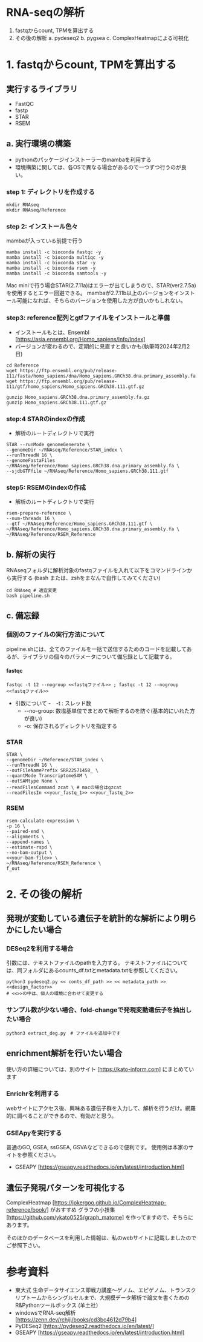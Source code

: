 # RNA-seqの解析

1. fastqからcount, TPMを算出する
2. その後の解析
  a. pydeseq2
  b. pygsea
  c. ComplexHeatmapによる可視化

# 1. fastqからcount, TPMを算出する

## 実行するライブラリ
- FastQC
- fastp
- STAR
- RSEM

## a. 実行環境の構築
- pythonのパッケージインストーラーのmambaを利用する
- 環境構築に関しては、各OSで異なる場合があるので一つずつ行うのが良い。

### step 1: ディレクトリを作成する
```
mkdir RNAseq
mkdir RNAseq/Reference
```

### step 2: インストール色々
mambaが入っている前提で行う
```
mamba install -c bioconda fastqc -y
mamba install -c bioconda multiqc -y
mamba install -c bioconda star -y
mamba install -c bioconda rsem -y
mamba install -c bioconda samtools -y
```

Mac miniで行う場合STAR(2.7.11a)はエラーが出てしまうので、STAR(ver2.7.5a)を使用するとエラー回避できる。
mambaが2.7.11b以上のバージョンをインストール可能になれば、そちらのバージョンを使用した方が良いかもしれない。

### step3: reference配列とgtfファイルをインストールと準備
- インストールもとは、Ensembl [https://asia.ensembl.org/Homo_sapiens/Info/Index] 
- バージョンが変わるので、定期的に見直すと良いかも(執筆時2024年2月2日)
```
cd Reference
wget https://ftp.ensembl.org/pub/release-111/fasta/homo_sapiens/dna/Homo_sapiens.GRCh38.dna.primary_assembly.fa.gz
wget https://ftp.ensembl.org/pub/release-111/gtf/homo_sapiens/Homo_sapiens.GRCh38.111.gtf.gz

gunzip Homo_sapiens.GRCh38.dna.primary_assembly.fa.gz
gunzip Homo_sapiens.GRCh38.111.gtf.gz
```

### step:4 STARのindexの作成
- 解析のルートディレクトリで実行
```
STAR --runMode genomeGenerate \
--genomeDir ~/RNAseq/Reference/STAR_index \
--runThreadN 16 \
--genomeFastaFiles ~/RNAseq/Reference/Homo_sapiens.GRCh38.dna.primary_assembly.fa \
--sjdbGTFfile ~/RNAseq/Reference/Homo_sapiens.GRCh38.111.gtf
```

### step5: RSEMのindexの作成
- 解析のルートディレクトリで実行
```
rsem-prepare-reference \
--num-threads 16 \
--gtf ~/RNAseq/Reference/Homo_sapiens.GRCh38.111.gtf \
~/RNAseq/Reference/Homo_sapiens.GRCh38.dna.primary_assembly.fa \
~/RNAseq/Reference/RSEM_Reference
```

## b. 解析の実行
RNAseqフォルダに解析対象のfastqファイルを入れて以下をコマンドラインから実行する
(bash または、zshをまなんで自作してみてください)
```
cd RNAseq # 適宜変更
bash pipeline.sh
```


## c. 備忘録

### 個別のファイルの実行方法について
pipeline.shには、全てのファイルを一括で送信するためのコードを記載してあるが、ライブラリの個々のパラメータについて備忘録として記載する。

#### fastqc
```
fastqc -t 12 --nogroup <<fastqファイル>> ; fastqc -t 12 --nogroup <<fastqファイル>>
```
- 引数について
  -　-t : スレッド数
  -  --no-group: 数塩基単位でまとめて解析するのを防ぐ(基本的にいれた方が良い)
  -  -o: 保存されるディレクトリを指定する   

### STAR
```
STAR \
--genomeDir ~/Reference/STAR_index \
--runThreadN 16 \
--outFileNamePrefix SRR22571458_ \
--quantMode TranscriptomeSAM \
--outSAMtype None \
--readFilesCommand zcat \ # macの場合はgzcat
--readFilesIn <<your_fastq_1>> <<your_fastq_2>>
```


### RSEM
```
rsem-calculate-expression \
-p 16 \
--paired-end \
--alignments \
--append-names \
--estimate-rspd \
--no-bam-output \
<<your-bam-file>> \
~/RNAseq/Reference/RSEM_Reference \
f_out
```

# 2. その後の解析
## 発現が変動している遺伝子を統計的な解析により明らかにしたい場合
### DESeq2を利用する場合
引数には、テキストファイルのpathを入力する。
テキストファイルについては、同フォルダにあるcounts_df.txtとmetadata.txtを参照してください。

```
python3 pydeseq2.py << conts_df_path >> << metadata_path >> <<design_factor>>
# <<>>の中は、個人の環境に合わせて変更する
```

### サンプル数が少ない場合、fold-changeで発現変動遺伝子を抽出したい場合
```
python3 extract_deg.py　# ファイルを追加中です
```

## enrichment解析を行いたい場合
使い方の詳細については、別のサイト [https://kato-inform.com] にまとめています
### Enrichrを利用する
webサイトにアクセス後、興味ある遺伝子群を入力して、解析を行うだけ。網羅的に調べることができるので、有効だと思う。

### GSEApyを実行する
普通のGO, GSEA, ssGSEA, GSVAなどできるので便利です。
使用例は本家のサイトを参照ください。
- GSEAPY [https://gseapy.readthedocs.io/en/latest/introduction.html]

## 遺伝子発現パターンを可視化する
ComplexHeatmap [https://jokergoo.github.io/ComplexHeatmap-reference/book/] がおすすめ
グラフの小技集 [https://github.com/ykato0525/graph_matome] を作ってますので、そちらにあります。



そのほかのデータベースを利用した情報は、私のwebサイトに記載しましたのでご参照下さい。

# 参考資料
- 東大式 生命データサイエンス即戦力講座〜ゲノム、エピゲノム、トランスクリプトームからシングルセルまで、大規模データ解析で論文を書くためのR&Pythonツールボックス (羊土社）
- windowsでRNA-seq解析 [https://zenn.dev/rchiji/books/cd3bc4612d79b4]
- PyDESeq2 [https://pydeseq2.readthedocs.io/en/latest/]
- GSEAPY [https://gseapy.readthedocs.io/en/latest/introduction.html]
